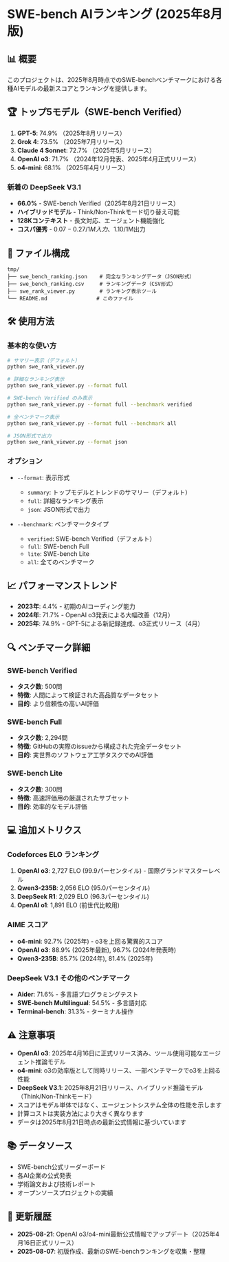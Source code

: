 # SWE-bench AIランキング (2025年8月版)

## 📊 概要

このプロジェクトは、2025年8月時点でのSWE-benchベンチマークにおける各種AIモデルの最新スコアとランキングを提供します。

## 🏆 トップ5モデル（SWE-bench Verified）

1. **GPT-5**: 74.9% （2025年8月リリース）
2. **Grok 4**: 73.5% （2025年7月リリース）
3. **Claude 4 Sonnet**: 72.7% （2025年5月リリース）
4. **OpenAI o3**: 71.7% （2024年12月発表、2025年4月正式リリース）
5. **o4-mini**: 68.1% （2025年4月リリース）

### 新着の DeepSeek V3.1
- **66.0%** - SWE-bench Verified（2025年8月21日リリース）
- **ハイブリッドモデル** - Think/Non-Thinkモード切り替え可能
- **128Kコンテキスト** - 長文対応、エージェント機能強化
- **コスパ優秀** - $0.07-0.27/1M入力、$1.10/1M出力

## 📁 ファイル構成

```
tmp/
├── swe_bench_ranking.json    # 完全なランキングデータ（JSON形式）
├── swe_bench_ranking.csv     # ランキングデータ（CSV形式）
├── swe_rank_viewer.py        # ランキング表示ツール
└── README.md                # このファイル
```

## 🛠️ 使用方法

### 基本的な使い方

```bash
# サマリー表示（デフォルト）
python swe_rank_viewer.py

# 詳細なランキング表示
python swe_rank_viewer.py --format full

# SWE-bench Verified のみ表示
python swe_rank_viewer.py --format full --benchmark verified

# 全ベンチマーク表示
python swe_rank_viewer.py --format full --benchmark all

# JSON形式で出力
python swe_rank_viewer.py --format json
```

### オプション

- `--format`: 表示形式
  - `summary`: トップモデルとトレンドのサマリー（デフォルト）
  - `full`: 詳細なランキング表示
  - `json`: JSON形式で出力

- `--benchmark`: ベンチマークタイプ
  - `verified`: SWE-bench Verified（デフォルト）
  - `full`: SWE-bench Full
  - `lite`: SWE-bench Lite  
  - `all`: 全てのベンチマーク

## 📈 パフォーマンストレンド

- **2023年**: 4.4% - 初期のAIコーディング能力
- **2024年**: 71.7% - OpenAI o3発表による大幅改善（12月）
- **2025年**: 74.9% - GPT-5による新記録達成、o3正式リリース（4月）

## 🔍 ベンチマーク詳細

### SWE-bench Verified
- **タスク数**: 500問
- **特徴**: 人間によって検証された高品質なデータセット
- **目的**: より信頼性の高いAI評価

### SWE-bench Full
- **タスク数**: 2,294問
- **特徴**: GitHubの実際のissueから構成された完全データセット
- **目的**: 実世界のソフトウェア工学タスクでのAI評価

### SWE-bench Lite
- **タスク数**: 300問
- **特徴**: 高速評価用の厳選されたサブセット
- **目的**: 効率的なモデル評価

## 💻 追加メトリクス

### Codeforces ELO ランキング
1. **OpenAI o3**: 2,727 ELO (99.9パーセンタイル) - 国際グランドマスターレベル
2. **Qwen3-235B**: 2,056 ELO (95.0パーセンタイル)
3. **DeepSeek R1**: 2,029 ELO (96.3パーセンタイル)
4. **OpenAI o1**: 1,891 ELO (前世代比較用)

### AIME スコア
- **o4-mini**: 92.7% (2025年) - o3を上回る驚異的スコア
- **OpenAI o3**: 88.9% (2025年最新), 96.7% (2024年発表時)
- **Qwen3-235B**: 85.7% (2024年), 81.4% (2025年)

### DeepSeek V3.1 その他のベンチマーク
- **Aider**: 71.6% - 多言語プログラミングテスト
- **SWE-bench Multilingual**: 54.5% - 多言語対応
- **Terminal-bench**: 31.3% - ターミナル操作

## ⚠️ 注意事項

- **OpenAI o3**: 2025年4月16日に正式リリース済み、ツール使用可能なエージェント推論モデル
- **o4-mini**: o3の効率版として同時リリース、一部ベンチマークでo3を上回る性能
- **DeepSeek V3.1**: 2025年8月21日リリース、ハイブリッド推論モデル（Think/Non-Thinkモード）
- スコアはモデル単体ではなく、エージェントシステム全体の性能を示します
- 計算コストは実装方法により大きく異なります
- データは2025年8月21日時点の最新公式情報に基づいています

## 📚 データソース

- SWE-bench公式リーダーボード
- 各AI企業の公式発表
- 学術論文および技術レポート
- オープンソースプロジェクトの実績

## 🔄 更新履歴

- **2025-08-21**: OpenAI o3/o4-mini最新公式情報でアップデート（2025年4月16日正式リリース）
- **2025-08-07**: 初版作成、最新のSWE-benchランキングを収集・整理